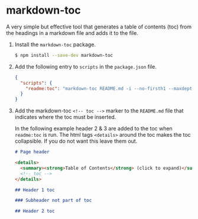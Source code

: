 # markdown-toc

A very simple but effective tool that generates a table of contents (toc) from the headings in a markdown file and adds it to the file.

1. Install the `markdown-toc` package.

    ```bash
    $ npm install --save-dev markdown-toc
    ```

2. Add the following entry to `scripts` in the `package.json` file.

   ```json
   {
     "scripts": {
       "readme:toc": "markdown-toc README.md -i --no-firsth1 --maxdepth=1 --bullets=-"
     }
   }
   ```

2. Add the markdown-toc `<!-- toc -->` marker to the `README.md` file that indicates where the toc must be inserted.

    In the following example header 2 & 3 are added to the toc when `readme:toc` is run. The html tags `<details>` around the toc makes the toc collapsible. If you do not want this leave them out.

    ```md
    # Page header

    <details>
      <summary><strong>Table of Contents</strong> (click to expand)</summary>
      <!-- toc -->
    </details>

    ## Header 1 toc

    ### Subheader not part of toc

    ## Header 2 toc
    ```

